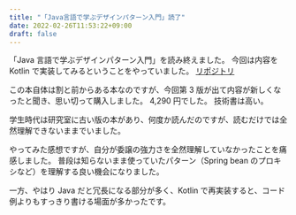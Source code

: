 ```yaml
---
title: "「Java言語で学ぶデザインパターン入門」読了"
date: 2022-02-26T11:53:22+09:00
draft: false
---
```


「Java 言語で学ぶデザインパターン入門」を読み終えました。
今回は内容を Kotlin で実装してみるということをやっていました。
[リポジトリ](https://github.com/t45k/designPatternlearning)

この本自体は割と前からある本なのですが、今回第 3 版が出て内容が新しくなったと聞き、思い切って購入しました。
4,290 円でした。
技術書は高い。

学生時代は研究室に古い版の本があり、何度か読んだのですが、読むだけでは全然理解できないままでいました。

やってみた感想ですが、自分が委譲の強力さを全然理解していなかったことを痛感しました。
普段は知らないまま使っていたパターン（Spring bean のプロキシなど）を理解する良い機会になりました。

一方、やはり Java だと冗長になる部分が多く、Kotlin で再実装すると、コード例よりもすっきり書ける場面が多かったです。
